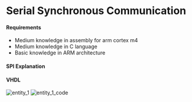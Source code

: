# Serial Synchronous Communication


#### Requirements

- Medium knowledge in assembly for arm cortex m4
- Medium knowledge in C language
- Basic knowledge in ARM architecture

#### SPI Explanation

#### VHDL

![entity_1](https://user-images.githubusercontent.com/48101913/114427835-dd485380-9b91-11eb-900b-230451995ae0.jpg)
![entity_1_code](https://user-images.githubusercontent.com/48101913/114427849-e0434400-9b91-11eb-8ea9-497a967a3b03.jpg)



